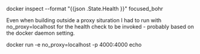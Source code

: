 docker inspect --format "{{json .State.Health }}" focused_bohr

Even when building outside a proxy situration I had to run with 
no_proxy=localhost for the health check to be invoked - probably based 
on the docker daemon setting.

docker run -e no_proxy=localhost -p 4000:4000 echo

